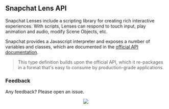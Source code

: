 ## Snapchat Lens API

Snapchat Lenses include a scripting library for creating rich interactive experiences. With scripts, Lenses can respond to touch input, play animation and audio, modify Scene Objects, etc.

Snapchat provides a Javascript interpreter and exposes a number of variables and classes, which are documented in the [official API documentation](https://lensstudio.snapchat.com/api/).

> This type definition builds upon the official API, which it re-packages in a format that's easy to consume by production-grade applications.

### Feedback

Any feedback? Please open an issue.

<p style="text-align: center" align="center">
	<img src="https://github.com/huggingface/snapchat-lens-api/blob/master/logo.png">
</p>
